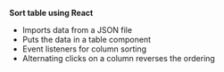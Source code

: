 **Sort table using React**
- Imports data from a JSON file
- Puts the data in a table component
- Event listeners for column sorting
- Alternating clicks on a column reverses the ordering